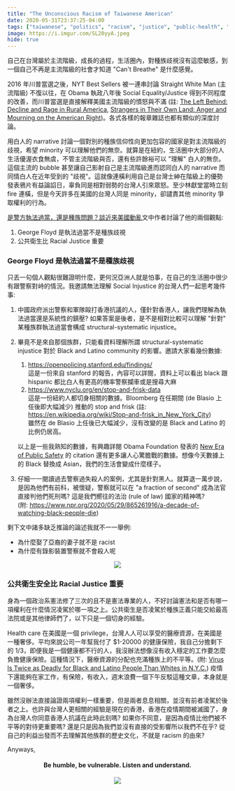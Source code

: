```yaml
---
title: "The Unconscious Racism of Taiwanese American"
date: 2020-05-31T23:37:25-04:00
tags: ["taiwanese", "politics", "racism", "justice", "public-health", "personal-opinion"]
image: https://i.imgur.com/SL20yyA.jpeg
hide: true
---
```


自己在台灣屬於主流階級，成長的過程，生活圈內，對種族歧視沒有這麼敏感，到一個自己不再是主流階級的社會才知道 "Can't Breathe" 是什麼感覺。

2016 年川普當選之後，NYT Best Sellers 被一連串討論 Straight White Man (主流階級) 不復以往，在 Obama 執政八年後 Social Equality/Justice 得到不同程度的改善，而川普當選是直接解釋美國主流階級的憤怒與不滿 (註: [The Left Behind: Decline and Rage in Rural America](https://www.amazon.com/Left-Behind-Decline-Rural-America/dp/069117766X), [Strangers in Their Own Land: Anger and Mourning on the American Right](https://www.amazon.com/Strangers-Their-Own-Land-Mourning-ebook/dp/B074CMNKDQ/ref=sr_1_1?dchild=1&keywords=Strangers+in+Their+Own+Land%3A+Anger+and+Mourning+on+the+American+Right&qid=1591468314&s=books&sr=1-1))。各式各樣的報章雜誌也都有類似的深度討論。

<!--more-->

用白人的 narrative 討論一個對別的種族信仰性向更加包容的國家是對主流階級的歧視，希望 minority 可以理解他們的無奈。就算是在紐約，生活圈中大部分的人生活優渥衣食無虞，不管主流階級與否，還有些許餘裕可以 "理解" 白人的無奈。這個主流的 bubble 甚至讓自己影射自己是主流階級進而認同白人的 narrative 而同情白人在近年受到的 "歧視"。這就像連橫利用自己是台灣士紳在階級上的優勢發表鴉片有益論諂日，辜負同是相對弱勢的台灣人引來眾怒。至少林獻堂當時立刻 fire 連橫，但是今天許多在美國的台灣人同是 minority，卻譴責其他 minority 爭取權利的行為。

[是警方執法過當，還是種族問題？談近來美國動亂](https://okapi.books.com.tw/article/13372)文中作者討論了他的兩個觀點:

1. George Floyd 是執法過當不是種族歧視
2. 公共衛生比 Racial Justice 重要

### George Floyd 是執法過當不是種族歧視

只丟一句個人觀點很難證明什麼，更何況亞洲人就是怕事，在自己的生活圈中很少有跟警察對峙的情況。我邀請無法理解 Social Injustice 的台灣人們一起思考幾件事:

1. 中國政府派出警察和軍隊毆打香港抗議的人，僅針對香港人，讓我們理解為執法過當還是系統性的鎮壓? 如果答案是後者，是不是相對比較可以理解 "針對" 某種族群執法過當會構成 structural-systematic injustice。
2. 畢竟不是來自那個族群，只能看資料理解所謂 structural-systematic injustice 對於 Black and Latino community 的影響。邀請大家看幾份數據:
   1. https://openpolicing.stanford.edu/findings/  
   這是一份來自 stanford 的報告，內容可以詳閱，資料上可以看出 black 跟 hispanic 都比白人有更高的機率警察攔車或是搜尋大麻
   2. https://www.nyclu.org/en/stop-and-frisk-data  
   這是一份紐約人都切身相關的數據。Bloomberg 在任期間 (de Blasio 上任後即大幅減少) 推動的 stop and frisk (註: https://en.wikipedia.org/wiki/Stop-and-frisk_in_New_York_City)  
   雖然在 de Blasio 上任後已大幅減少，沒有改變的是 Black and Latino 的比例仍居高。

   以上是一些我熟知的數據，有興趣詳閱 Obama Foundation 發表的 [New Era of Public Safety](https://www.obama.org/wp-content/uploads/Toolkit.pdf) 的 citation 還有更多讓人心驚膽戰的數據。想像今天數據上的 Black 替換成 Asian，我們的生活會變成什麼樣子。
3. 仔細一一閱讀過去警察過失殺人的案例，尤其是針對黑人。就算退一萬步說，是因為他們有前科，被懷疑，警察就可以在 "a fraction of second" 成為法官直接判他們死刑嗎? 這是我們嚮往的法治 (rule of law) 國家的精神嗎?  
   (附: https://www.npr.org/2020/05/29/865261916/a-decade-of-watching-black-people-die)

剩下文中諸多缺乏推論的論述我就不一一舉例:

* 為什麼娶了亞裔的妻子就不是 racist
* 為什麼有錄影裝置警察就不會殺人呢

<p align="center"> 
   <img src="https://media.giphy.com/media/lkdH8FmImcGoylv3t3/giphy.gif">
</p>

### 公共衛生安全比 Racial Justice 重要

身為一個政治系憲法修了三次的且不是憲法專業的人，不好討論憲法和是否有哪一項權利在什麼情況凌駕於哪一項之上。公共衛生是否凌駕於種族正義只能交給最高法院或是其他律師們了，以下只是一個切身的經驗。

Health care 在美國是一個 privilege，台灣人人可以享受的醫療資源，在美國是一種奢侈。平均來說公司一年幫我付了 $1-20000 的健康保險，我自己分擔剩下的 1/3，即便我是一個健康都不行的人，我沒辦法想像沒有收入穩定的工作要怎麼負擔健康保險。這種情況下，醫療資源的分配也充滿種族上的不平等。(附: [Virus Is Twice as Deadly for Black and Latino People Than Whites in N.Y.C.](https://www.nytimes.com/2020/04/08/nyregion/coronavirus-race-deaths.html)) 疫情下還能夠在家工作，有保險，有收入，週末浪費一個下午反駁這種文章，本身就是一個奢侈。

雖然沒辦法直接論證兩項權利一樣重要，但是兩者息息相關，並沒有前者凌駕於後者之上。也許與台灣人更相關的經驗是現在的香港，香港在疫情期間被滅國了，身為台灣人你同意香港人抗議在此時此刻嗎? 如果你不同意，是因為疫情比他們被不平等的對待更重要嗎? 還是只是因為我們並沒有直接的受影響所以我們不在乎? 從自己的利益出發而不去理解其他族群的歷史文化，不就是 racism 的由來?

Anyways,

<div align="center">
  <h4>Be humble, be vulnerable. Listen and understand.</h4>
  <img src="https://i.imgur.com/SL20yyA.jpeg">
</div>

